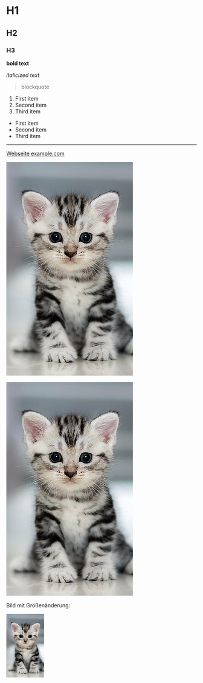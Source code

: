 # H1
## H2
### H3


**bold text**

*italicized text*

> blockquote

1. First item
2. Second item
3. Third item


- First item
- Second item
- Third item


---

[Webseite example.com](https://www.example.com)


![Katzenbild](/bilder/cat.png "Cat")


![Katzenbild](https://github.com/pehol/vedanta/blob/main/bilder/cat.png "Cat")



Bild mit Größenänderung:

<img src="/bilder/cat.png" width="100" title="Cat">